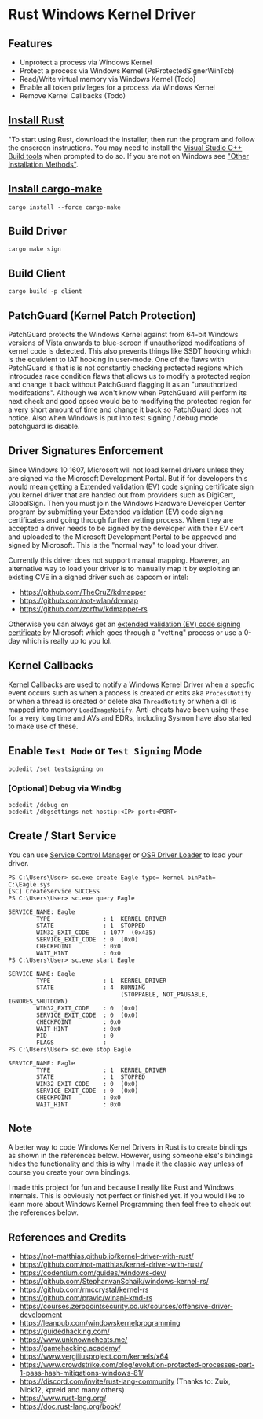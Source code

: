 # Rust Windows Kernel Driver

## Features

* Unprotect a process via Windows Kernel
* Protect a process via Windows Kernel (PsProtectedSignerWinTcb)
* Read/Write virtual memory via Windows Kernel (Todo)
* Enable all token privileges for a process via Windows Kernel
* Remove Kernel Callbacks (Todo)

## [Install Rust](https://www.rust-lang.org/tools/install)

"To start using Rust, download the installer, then run the program and follow the onscreen instructions. You may need to install the [Visual Studio C++ Build tools](https://visualstudio.microsoft.com/visual-cpp-build-tools/) when prompted to do so. If you are not on Windows see ["Other Installation Methods"](https://forge.rust-lang.org/infra/other-installation-methods.html).

## [Install cargo-make](https://github.com/sagiegurari/cargo-make)

```
cargo install --force cargo-make
```

## Build Driver

```
cargo make sign
```

## Build Client

```
cargo build -p client
```

## PatchGuard (Kernel Patch Protection)

PatchGuard protects the Windows Kernel against from 64-bit Windows versions of Vista onwards to blue-screen if unauthorized modifcations of  kernel code is detected. This also prevents things like SSDT hooking which is the equivlent to IAT hooking in user-mode. One of the flaws with PatchGuard is that is is not constantly checking protected regions which introcudes race condition flaws that allows us to modify a protected region and change it back without PatchGuard flagging it as an "unauthorized modifcations". Although we won't know when PatchGuard will perform its next check and good opsec would be to modifying the protected region for a very short amount of time and change it back so PatchGuard does not notice. Also when Windows is put into test signing / debug mode patchguard is disable.

## Driver Signatures Enforcement

Since Windows 10 1607, Microsoft will not load kernel drivers unless they are signed via the Microsoft Development Portal. But if for developers this would mean getting a Extended validation (EV) code signing certificate sign you kernel driver that are handed out from providers such as DigiCert, GlobalSign. Then you must join the Windows Hardware Developer Center program by submitting your Extended validation (EV) code signing certificates and going through further vetting process. When they are accepted a driver needs to be signed by the developer with their EV cert and uploaded to the Microsoft Development Portal to be approved and signed by Microsoft. This is the "normal way" to load your driver.

Currently this driver does not support manual mapping. However, an alternative way to load your driver is to manually map it by exploiting an existing CVE in a signed driver such as capcom or intel:

* https://github.com/TheCruZ/kdmapper
* https://github.com/not-wlan/drvmap
* https://github.com/zorftw/kdmapper-rs

Otherwise you can always get an [extended validation (EV) code signing certificate](https://docs.microsoft.com/en-us/windows-hardware/drivers/dashboard/get-a-code-signing-certificate) by Microsoft which goes through a "vetting" process or use a 0-day which is really up to you lol.


## Kernel Callbacks

Kernel Callbacks are used to notify a Windows Kernel Driver when a specfic event occurs such as when a process is created or exits aka `ProcessNotify` or when a thread is created or delete aka `ThreadNotify` or when a dll is mapped into memory `LoadImageNotify`. Anti-cheats have been using these for a very long time and AVs and EDRs, including Sysmon have also started to make use of these.


## Enable `Test Mode` or `Test Signing` Mode 

```
bcdedit /set testsigning on
```

### [Optional] Debug via Windbg

```
bcdedit /debug on
bcdedit /dbgsettings net hostip:<IP> port:<PORT>
```

## Create / Start Service

You can use [Service Control Manager](https://docs.microsoft.com/en-us/windows/win32/services/service-control-manager) or [OSR Driver Loader](https://www.osronline.com/article.cfm%5Earticle=157.htm) to load your driver.

```
PS C:\Users\User> sc.exe create Eagle type= kernel binPath= C:\Eagle.sys
[SC] CreateService SUCCESS
PS C:\Users\User> sc.exe query Eagle

SERVICE_NAME: Eagle
        TYPE               : 1  KERNEL_DRIVER
        STATE              : 1  STOPPED
        WIN32_EXIT_CODE    : 1077  (0x435)
        SERVICE_EXIT_CODE  : 0  (0x0)
        CHECKPOINT         : 0x0
        WAIT_HINT          : 0x0
PS C:\Users\User> sc.exe start Eagle

SERVICE_NAME: Eagle
        TYPE               : 1  KERNEL_DRIVER
        STATE              : 4  RUNNING
                                (STOPPABLE, NOT_PAUSABLE, IGNORES_SHUTDOWN)
        WIN32_EXIT_CODE    : 0  (0x0)
        SERVICE_EXIT_CODE  : 0  (0x0)
        CHECKPOINT         : 0x0
        WAIT_HINT          : 0x0
        PID                : 0
        FLAGS              :
PS C:\Users\User> sc.exe stop Eagle

SERVICE_NAME: Eagle
        TYPE               : 1  KERNEL_DRIVER
        STATE              : 1  STOPPED
        WIN32_EXIT_CODE    : 0  (0x0)
        SERVICE_EXIT_CODE  : 0  (0x0)
        CHECKPOINT         : 0x0
        WAIT_HINT          : 0x0
```


## Note

A better way to code Windows Kernel Drivers in Rust is to create bindings as shown in the references below. However, using someone else's bindings hides the functionality and this is why I made it the classic way unless of course you create your own bindings.

I made this project for fun and because I really like Rust and Windows Internals. This is obviously not perfect or finished yet. if you would like to learn more about Windows Kernel Programming then feel free to check out the references below.


## References and Credits

* https://not-matthias.github.io/kernel-driver-with-rust/
* https://github.com/not-matthias/kernel-driver-with-rust/
* https://codentium.com/guides/windows-dev/
* https://github.com/StephanvanSchaik/windows-kernel-rs/
* https://github.com/rmccrystal/kernel-rs
* https://github.com/pravic/winapi-kmd-rs
* https://courses.zeropointsecurity.co.uk/courses/offensive-driver-development
* https://leanpub.com/windowskernelprogramming
* https://guidedhacking.com/
* https://www.unknowncheats.me/
* https://gamehacking.academy/
* https://www.vergiliusproject.com/kernels/x64
* https://www.crowdstrike.com/blog/evolution-protected-processes-part-1-pass-hash-mitigations-windows-81/
* https://discord.com/invite/rust-lang-community (Thanks to: Zuix, Nick12, kpreid and many others)
* https://www.rust-lang.org/
* https://doc.rust-lang.org/book/